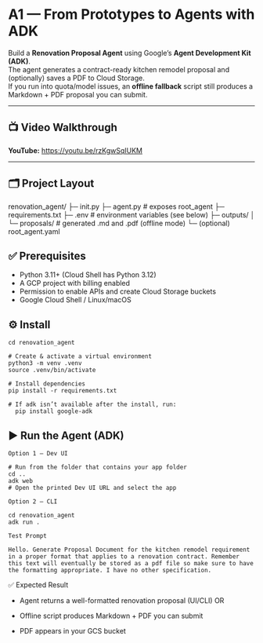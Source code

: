 # A1 — From Prototypes to Agents with ADK

Build a **Renovation Proposal Agent** using Google’s **Agent Development Kit (ADK)**.  
The agent generates a contract-ready kitchen remodel proposal and (optionally) saves a PDF to Cloud Storage.  
If you run into quota/model issues, an **offline fallback** script still produces a Markdown + PDF proposal you can submit.

---

## 📺 Video Walkthrough
**YouTube:** https://youtu.be/rzKgwSqIUKM 

---

## 🗂 Project Layout

renovation_agent/
├─ init.py
├─ agent.py # exposes root_agent
├─ requirements.txt
├─ .env # environment variables (see below)
├─ outputs/
│ └─ proposals/ # generated .md and .pdf (offline mode)
└─ (optional) root_agent.yaml

## ✅ Prerequisites

 * Python 3.11+ (Cloud Shell has Python 3.12)
 * A GCP project with billing enabled
 * Permission to enable APIs and create Cloud Storage buckets
 * Google Cloud Shell / Linux/macOS

## ⚙️ Install

    cd renovation_agent

    # Create & activate a virtual environment
    python3 -m venv .venv
    source .venv/bin/activate

    # Install dependencies
    pip install -r requirements.txt

    # If adk isn’t available after the install, run:
      pip install google-adk

## ▶️ Run the Agent (ADK)

    Option 1 — Dev UI

    # Run from the folder that contains your app folder
    cd ..
    adk web
    # Open the printed Dev UI URL and select the app

    Option 2 — CLI

    cd renovation_agent
    adk run .

    Test Prompt

    Hello. Generate Proposal Document for the kitchen remodel requirement in a proper format that applies to a renovation contract. Remember     this text will eventually be stored as a pdf file so make sure to have the formatting appropriate. I have no other specification.

✅ Expected Result

* Agent returns a well-formatted renovation proposal (UI/CLI) OR

* Offline script produces Markdown + PDF you can submit

* PDF appears in your GCS bucket
